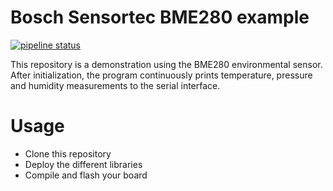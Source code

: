 # Bosch Sensortec BME280 example

[![pipeline status](https://gitlab.com/catie_6tron/bosch-sensortec-bme280-example/badges/master/pipeline.svg)](https://gitlab.com/catie_6tron/bosch-sensortec-bme280-example/commits/master)

This repository is a demonstration using the BME280 environmental sensor.
After initialization, the program continuously prints temperature, pressure
and humidity measurements to the serial interface.

# Usage

* Clone this repository
* Deploy the different libraries
* Compile and flash your board

